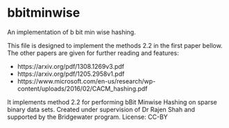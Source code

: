 # bbitminwise
<p>An implementation of b bit min wise hashing. </p>
<p>This file is designed to implement the methods 2.2 in the first paper bellow. The other papers are given for further reading and features: <ul>
<li>https://arxiv.org/pdf/1308.1269v3.pdf</li>
<li>https://arxiv.org/pdf/1205.2958v1.pdf </li>
<li>https://www.microsoft.com/en-us/research/wp-content/uploads/2016/02/CACM_hashing.pdf</li></ul>
It implements method 2.2 for performing bBit Minwise Hashing on sparse binary data sets.
Created under supervision of Dr Rajen Shah and supported by the Bridgewater program.
License: CC-BY

